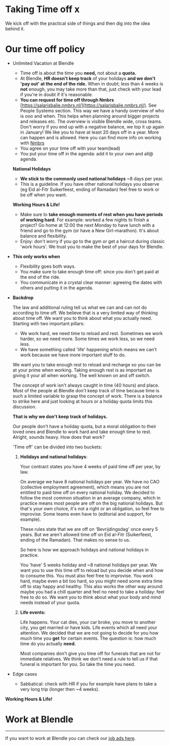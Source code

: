 # Taking Time off x

We kick off with the practical side of things and then dig into the idea behind it.

# Our time off policy

- Unlimited Vacation at Blendle
    - Time off is about the time you **need,** not about a **quota.**
    - At Blendle, **HR doesn't keep track** of your holidays **and we don't 'pay out' at the end of the ride.** When in doubt; less than 4 weeks is **not** enough, you may take more than that, just check with your lead if you're in doubt if it's reasonable.
    - **You can request for time off through Nmbrs** [https://salarisbalie.nmbrs.nl/](https://salarisbalie.nmbrs.nl/).   See People Systems section.       This way we have a handy overview of who is ooo and when. This helps when planning around bigger projects and releases etc. The overview is visible Blendle wide, cross teams. Don't worry if you end up with a negative balance, we top it up again in January! We like you to have at least 20 days off in a year. More can happen and is allowed. Here you can find more info on working with [Nmbrs](People%20System%20-%20Salarisbalie%20-%20Requesting%20Time%20off%20d436131e7b6840db95f13330ad7d3999.md)
    - You agree on your time off with your team(lead)
    - You put your time off in the agenda: add it to your own and all@ agenda.
    
    **National Holidays**
    
    - **We stick to the commonly used national holidays** ~8 days per year.
    - This is a guideline.  If you have other national holidays you observe (eg Eid al-Fitr Suikerfeest, ending of Ramadan) feel free to work or be off when you want.
    
    **Working Hours & Life!**
    
    - Make sure to **take enough moments of rest when you have periods of working hard**. For example: worked a few nights to finish a project? Go home at 12:00 the next Monday to have lunch with a friend and go to the gym (or have a New Girl-marathon). It's about balance and flexibility.
    - Enjoy: don't worry if you go to the gym or get a haircut during classic 'work hours'. We trust you to make the best of your days for Blendle.
- **This only works when**
    - Flexibility goes both ways.
    - You make sure to take enough time off: since you don't get paid at the end of the ride.
    - You communicate in a crystal clear manner: agreeing the dates with others and putting it in the agenda.
- **Backdrop**
    
    The law and additional ruling tell us what we can and can not do according to time off. We believe that is a very limited way of thinking about time off. We want you to think about what you actually need. Starting with two important pillars:
    
    - We work hard, we need time to reload and rest. Sometimes we work harder, so we need more. Some times we work less, so we need less.
    - We have something called 'life' happening which means we can't work because we have more important stuff to do.
    
    We want you to take enough rest to reload and recharge so you can be at your prime when working. Taking enough rest is as important as giving it your all when working. The well known on and off switch.
    
    The concept of work isn't always caught in time (40 hours) and place. Most of the people at Blendle don't keep track of time because time is such a limited variable to grasp the concept of work. There is a balance to strike here and just looking at hours or a holiday quota limits this discussion. 
    
    **That is why we don't keep track of holidays.**
    
    Our people don't have a holiday quota, but a moral obligation to their loved ones and Blendle to work hard and take enough time to rest. Alright, sounds heavy. How does that work?
    
    'Time off' can be divided into two buckets:
    
    1. **Holidays and national holidays**:
        
        Your contract states you have 4 weeks of paid time off per year, by law.
        
        On average we have 8 national holidays per year. We have no CAO (collective employment agreement), which means you are not entitled to paid time off on every national holiday. We decided to follow the most common situation in an average company, which in practice means most people are off on the big national holidays. But that's your own choice, it's not a right or an obligation, so feel free to improvise. Some teams even have to (editorial and support, for example).
        
        These rules state that we are off on 'Bevrijdingsdag' once every 5 years. But we aren't allowed time off on Eid al-Fitr (Suikerfeest, ending of the Ramadan). That makes no sense to us. 
        
        So here is how we approach holidays and national holidays in practice.
        
        You 'have' 5 weeks holiday and ~8 national holidays per year. We want you to use this time off to reload but you decide when and how to consume this. You must also feel free to improvise. You work hard, maybe even a bit too hard, so you might need some extra time off to stay happy and healthy. This also works the other way around: maybe you had a chill quarter and feel no need to take a holiday: feel free to do so. We want you to think about what your body and mind needs instead of your quota.
        
    2. **Life events:** 
        
        Life happens. Your cat dies, your car broke, you move to another city, you get married or have kids. Life events which all need your attention. We decided that we are not going to decide for you how much time you **get** for certain events. The question is: how much time do you actually **need.** 
        
        Most companies don't give you time off for funerals that are not for immediate relatives. We think we don't need a rule to tell us if that funeral is important for you. So take the time you need.
        
    
- Edge cases
    - Sabbatical: check with HR if you for example have plans to take a very long trip (longer then ~4 weeks).

**Working Hours & Life!**

# Work at Blendle

---

If you want to work at Blendle you can check our [job ads here](https://blendle.homerun.co/).